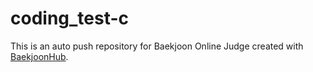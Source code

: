 # coding_test-c
This is an auto push repository for Baekjoon Online Judge created with [BaekjoonHub](https://github.com/BaekjoonHub/BaekjoonHub).
